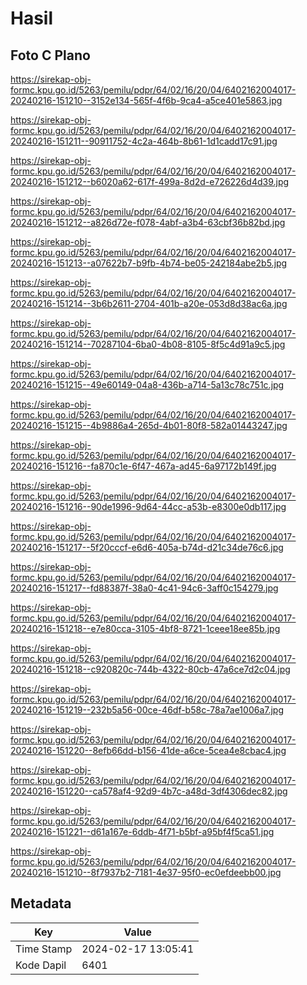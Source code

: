 # Hasil

## Foto C Plano

https://sirekap-obj-formc.kpu.go.id/5263/pemilu/pdpr/64/02/16/20/04/6402162004017-20240216-151210--3152e134-565f-4f6b-9ca4-a5ce401e5863.jpg

https://sirekap-obj-formc.kpu.go.id/5263/pemilu/pdpr/64/02/16/20/04/6402162004017-20240216-151211--90911752-4c2a-464b-8b61-1d1cadd17c91.jpg

https://sirekap-obj-formc.kpu.go.id/5263/pemilu/pdpr/64/02/16/20/04/6402162004017-20240216-151212--b6020a62-617f-499a-8d2d-e726226d4d39.jpg

https://sirekap-obj-formc.kpu.go.id/5263/pemilu/pdpr/64/02/16/20/04/6402162004017-20240216-151212--a826d72e-f078-4abf-a3b4-63cbf36b82bd.jpg

https://sirekap-obj-formc.kpu.go.id/5263/pemilu/pdpr/64/02/16/20/04/6402162004017-20240216-151213--a07622b7-b9fb-4b74-be05-242184abe2b5.jpg

https://sirekap-obj-formc.kpu.go.id/5263/pemilu/pdpr/64/02/16/20/04/6402162004017-20240216-151214--3b6b2611-2704-401b-a20e-053d8d38ac6a.jpg

https://sirekap-obj-formc.kpu.go.id/5263/pemilu/pdpr/64/02/16/20/04/6402162004017-20240216-151214--70287104-6ba0-4b08-8105-8f5c4d91a9c5.jpg

https://sirekap-obj-formc.kpu.go.id/5263/pemilu/pdpr/64/02/16/20/04/6402162004017-20240216-151215--49e60149-04a8-436b-a714-5a13c78c751c.jpg

https://sirekap-obj-formc.kpu.go.id/5263/pemilu/pdpr/64/02/16/20/04/6402162004017-20240216-151215--4b9886a4-265d-4b01-80f8-582a01443247.jpg

https://sirekap-obj-formc.kpu.go.id/5263/pemilu/pdpr/64/02/16/20/04/6402162004017-20240216-151216--fa870c1e-6f47-467a-ad45-6a97172b149f.jpg

https://sirekap-obj-formc.kpu.go.id/5263/pemilu/pdpr/64/02/16/20/04/6402162004017-20240216-151216--90de1996-9d64-44cc-a53b-e8300e0db117.jpg

https://sirekap-obj-formc.kpu.go.id/5263/pemilu/pdpr/64/02/16/20/04/6402162004017-20240216-151217--5f20cccf-e6d6-405a-b74d-d21c34de76c6.jpg

https://sirekap-obj-formc.kpu.go.id/5263/pemilu/pdpr/64/02/16/20/04/6402162004017-20240216-151217--fd88387f-38a0-4c41-94c6-3aff0c154279.jpg

https://sirekap-obj-formc.kpu.go.id/5263/pemilu/pdpr/64/02/16/20/04/6402162004017-20240216-151218--e7e80cca-3105-4bf8-8721-1ceee18ee85b.jpg

https://sirekap-obj-formc.kpu.go.id/5263/pemilu/pdpr/64/02/16/20/04/6402162004017-20240216-151218--c920820c-744b-4322-80cb-47a6ce7d2c04.jpg

https://sirekap-obj-formc.kpu.go.id/5263/pemilu/pdpr/64/02/16/20/04/6402162004017-20240216-151219--232b5a56-00ce-46df-b58c-78a7ae1006a7.jpg

https://sirekap-obj-formc.kpu.go.id/5263/pemilu/pdpr/64/02/16/20/04/6402162004017-20240216-151220--8efb66dd-b156-41de-a6ce-5cea4e8cbac4.jpg

https://sirekap-obj-formc.kpu.go.id/5263/pemilu/pdpr/64/02/16/20/04/6402162004017-20240216-151220--ca578af4-92d9-4b7c-a48d-3df4306dec82.jpg

https://sirekap-obj-formc.kpu.go.id/5263/pemilu/pdpr/64/02/16/20/04/6402162004017-20240216-151221--d61a167e-6ddb-4f71-b5bf-a95bf4f5ca51.jpg

https://sirekap-obj-formc.kpu.go.id/5263/pemilu/pdpr/64/02/16/20/04/6402162004017-20240216-151210--8f7937b2-7181-4e37-95f0-ec0efdeebb00.jpg


## Metadata

| Key        | Value               |
| ---------- | ------------------- |
| Time Stamp | 2024-02-17 13:05:41 |
| Kode Dapil | 6401                |




